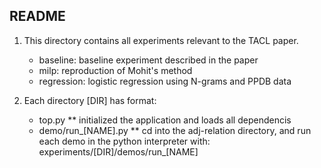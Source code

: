## README

1. This directory contains all experiments relevant to the TACL paper.
	* baseline: baseline experiment described in the paper
	* milp: reproduction of Mohit's method
	* regression: logistic regression using N-grams and PPDB data

2. Each directory [DIR] has format:
	* top.py 
		** initialized the application and loads all dependencis
	* demo/run_[NAME].py 
		** cd into the adj-relation directory, and run each demo in the python interpreter with:
			experiments/[DIR]/demos/run_[NAME]







